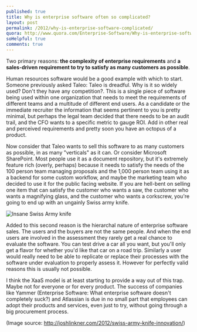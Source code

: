 ```yaml
---
published: true
title: Why is enterprise software often so complicated?
layout: post
permalink: /2012/why-is-enterprise-software-complicated/
quora: http://www.quora.com/Enterprise-Software/Why-is-enterprise-software-often-so-complicated/answer/Ben-Lopatin
soHelpful: true
comments: true
---
```


Two primary reasons: **the complexity of enterprise requirements** and
**a sales-driven requirement to try to satisfy as many customers as
possible**.

Human resources software would be a good example with which to start.
Someone previously asked Taleo: Taleo is dreadful. Why is it so widely
used? Don't they have any competition?. This is a single piece of
software being used within one organization that needs to meet the
requirements of different teams and a multitude of different end users.
As a candidate or the immediate recruiter the information that seems
pertinent to you is pretty minimal, but perhaps the legal team decided
that there needs to be an audit trail, and the CFO wants to a specific
metric to gauge ROI. Add in other real and perceived requirements and
pretty soon you have an octopus of a product.

Now consider that Taleo wants to sell this software to as many customers
as possible, in as many "verticals" as it can. Or consider Microsoft
SharePoint. Most people use it as a document repository, but it's
extremely feature rich (overly, perhaps) because it needs to satisfy the
needs of the 100 person team managing proposals and the 1,000 person
team using it as a backend for some custom workflow, and maybe the
marketing team who decided to use it for the public facing website. If
you are hell-bent on selling one item that can satisfy the customer who
wants a saw, the customer who wants a magnifying glass, and the customer
who wants a corkscrew, you're going to end up with an ungainly Swiss
army knife.

![Insane Swiss Army knife](http://qph.cf.quoracdn.net/main-qimg-8a3171bf61a55e9e61e25f0355613dd0)

Added to this second reason is the hierarchal nature of enterprise
software sales. The users and the buyers are not the same people. And
when the end users are involved in the assessment they rarely get a real
chance to evaluate the software. You can test drive a car all you want,
but you'll only get a flavor for whether you'd like that car on a road
trip. Similarly a user would really need to be able to replicate or
replace their processes with the software under evaluation to properly
assess it. However for perfectly valid reasons this is usually not
possible.

I think the XaaS model is at least starting to provide a way out of this
trap. Maybe not for everyone or for every product. The success of
companies like Yammer (Enterprise Software: What enterprise software
doesn't completely suck?) and Atlassian is due in no small part that
employees can adopt their products and services, even just to try,
without going through a big procurement process.

(Image source: http://joshlinkner.com/2012/swiss-army-knife-innovation/)
